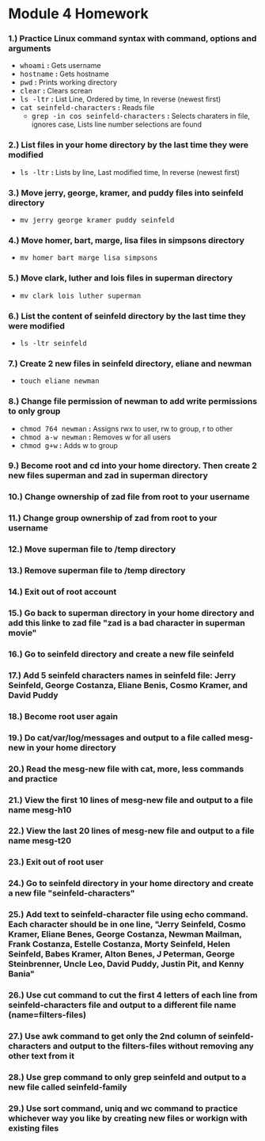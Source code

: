 # **Module 4 Homework**

### **1.)** Practice Linux command syntax with command, options and arguments
  * <kbd>whoami</kbd> **:** Gets username
  * <kbd>hostname</kbd> **:** Gets hostname
  * <kbd>pwd</kbd> **:** Prints working directory
  * <kbd>clear</kbd> **:** Clears screan
  * <kbd>ls -ltr</kbd> **:** List Line, Ordered by time, In reverse (newest first)
  * <kbd>cat seinfeld-characters</kbd> **:** Reads file
    * <kbd>grep -in cos seinfeld-characters</kbd> **:** Selects charaters in file, ignores case, Lists line number selections are found

### **2.)** List files in your home directory by the last time they were modified
  * <kbd>ls -ltr</kbd> **:** Lists by line, Last modified time, In reverse (newest first)

### **3.)** Move jerry, george, kramer, and puddy files into seinfeld directory
  * <kbd>mv jerry george kramer puddy seinfeld</kbd>
  
### **4.)** Move homer, bart, marge, lisa files in simpsons directory
  * <kbd>mv homer bart marge lisa simpsons</kbd>

### **5.)** Move clark, luther and lois files in superman directory
  * <kbd>mv clark lois luther superman</kbd>

### **6.)** List the content of seinfeld directory by the last time they were modified
  * <kbd>ls -ltr seinfeld</kbd>

### **7.)** Create 2 new files in seinfeld directory, eliane and newman
  * <kbd>touch eliane newman</kbd>

### **8.)** Change file permission of newman to add write permissions to only group
  * <kbd>chmod 764 newman</kbd> **:** Assigns rwx to user, rw to group, r to other
  * <kbd>chmod a-w newman</kbd> **:** Removes w for all users
  * <kbd>chmod g+w</kbd> **:** Adds w to group

### **9.)** Become root and cd into your home directory. Then create 2 new files superman and zad in superman directory
### **10.)** Change ownership of zad file from root to your username
### **11.)** Change group ownership of zad from root to your username
### **12.)** Move superman file to /temp directory
### **13.)** Remove superman file to /temp directory
### **14.)** Exit out of root account
### **15.)** Go back to superman directory in your home directory and add this linke to zad file "zad is a bad character in superman movie"
### **16.)** Go to seinfeld directory and create a new file seinfeld
### **17.)** Add 5 seinfeld characters names in seinfeld file: Jerry Seinfeld, George Costanza, Eliane Benis, Cosmo Kramer, and David Puddy
### **18.)** Become root user again
### **19.)** Do cat/var/log/messages and output to a file called mesg-new in your home directory
### **20.)** Read the mesg-new file with cat, more, less commands and practice
### **21.)** View the first 10 lines of mesg-new file and output to a file name mesg-h10
### **22.)** View the last 20 lines of mesg-new file and output to a file name mesg-t20
### **23.)** Exit out of root user
### **24.)** Go to seinfeld directory in your home directory and create a new file "seinfeld-characters"
### **25.)** Add text to seinfeld-character file using echo command. Each character should be in one line, "Jerry Seinfeld, Cosmo Kramer, Eliane Benes, George Costanza, Newman Mailman, Frank Costanza, Estelle Costanza, Morty Seinfeld, Helen Seinfeld, Babes Kramer, Alton Benes, J Peterman, George Steinbrenner, Uncle Leo, David Puddy, Justin Pit, and Kenny Bania"
### **26.)** Use cut command to cut the first 4 letters of each line from seinfeld-characters file and output to a different file name (name=filters-files)
### **27.)** Use awk command to get only the 2nd column of seinfeld-characters and output to the filters-files without removing any other text from it
### **28.)** Use grep command to only grep seinfeld and output to a new file called seinfeld-family
### **29.)** Use sort command, uniq and wc command to practice whichever way you like by creating new files or workign with existing files